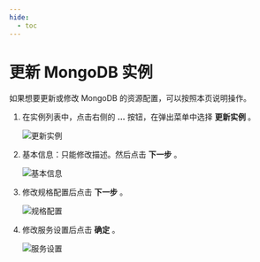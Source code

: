 ```yaml
---
hide:
  - toc
---
```


# 更新 MongoDB 实例

如果想要更新或修改 MongoDB 的资源配置，可以按照本页说明操作。

1. 在实例列表中，点击右侧的 __...__ 按钮，在弹出菜单中选择 __更新实例__ 。

    ![更新实例](https://docs.daocloud.io/daocloud-docs-images/docs/zh/docs/middleware/mongodb/images/update1.jpg)

2. 基本信息：只能修改描述。然后点击 __下一步__ 。

    ![基本信息](https://docs.daocloud.io/daocloud-docs-images/docs/zh/docs/middleware/mongodb/images/update2.jpg)

3. 修改规格配置后点击 __下一步__ 。

    ![规格配置](https://docs.daocloud.io/daocloud-docs-images/docs/zh/docs/middleware/mongodb/images/update3.jpg)

4. 修改服务设置后点击 __确定__ 。

    ![服务设置](https://docs.daocloud.io/daocloud-docs-images/docs/zh/docs/middleware/mongodb/images/update4.jpg)